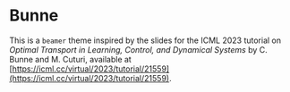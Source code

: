 # Bunne

This is a `beamer` theme inspired by the slides for the ICML 2023 tutorial on *Optimal Transport in Learning, Control, and Dynamical Systems* by C. Bunne and M. Cuturi, available at [https://icml.cc/virtual/2023/tutorial/21559](https://icml.cc/virtual/2023/tutorial/21559).